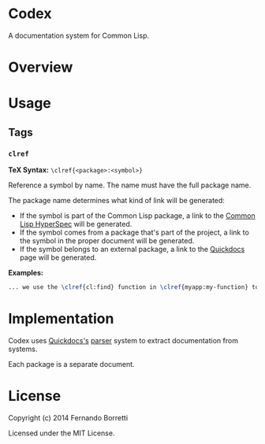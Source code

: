 # Codex

A documentation system for Common Lisp.

# Overview

# Usage

## Tags

### `clref`

**TeX Syntax:** `\clref{<package>:<symbol>}`

Reference a symbol by name. The name must have the full package name.

The package name determines what kind of link will be generated:

* If the symbol is part of the Common Lisp package, a link to the
  [Common Lisp HyperSpec][clhs] will be generated.
* If the symbol comes from a package that's part of the project, a link to the
  symbol in the proper document will be generated.
* If the symbol belongs to an external package, a link to the [Quickdocs][qd]
  page will be generated.

**Examples:**

```tex
... we use the \clref{cl:find} function in \clref{myapp:my-function} to find ...
```

# Implementation

Codex uses [Quickdocs's][qd] [parser][qd-parser] system to extract
documentation from systems.

Each package is a separate document.

[clhs]: http://www.lispworks.com/documentation/HyperSpec/Front/
[qd]: http://quickdocs.org/
[qd-parser]: https://github.com/fukamachi/quickdocs/blob/master/quickdocs-parser.asd

# License

Copyright (c) 2014 Fernando Borretti

Licensed under the MIT License.
